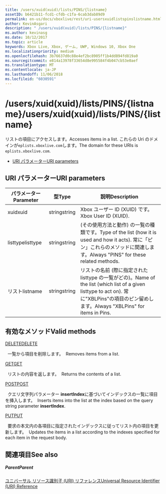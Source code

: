 ```yaml
---
title: /users/xuid(xuid)/lists/PINS/{listname}
assetID: b6421b11-fcd1-cfdb-c1fa-6cab3dab89d9
permalink: en-us/docs/xboxlive/rest/uri-usersxuidlistspinslistname.html
author: KevinAsgari
description: " /users/xuid(xuid)/lists/PINS/{listname}"
ms.author: kevinasg
ms.date: 10/12/2017
ms.topic: article
keywords: Xbox Live, Xbox, ゲーム, UWP, Windows 10, Xbox One
ms.localizationpriority: medium
ms.openlocfilehash: 3b76637d0c88e4ef2bc8905ff1b4dd894fd819a0
ms.sourcegitcommit: e814a13978f33654d8e995584f4b047cb53e0aef
ms.translationtype: MT
ms.contentlocale: ja-JP
ms.lasthandoff: 11/06/2018
ms.locfileid: "6030591"
---
```

# <a name="usersxuidxuidlistspinslistname"></a><span data-ttu-id="d0eab-104">/users/xuid(xuid)/lists/PINS/{listname}</span><span class="sxs-lookup"><span data-stu-id="d0eab-104">/users/xuid(xuid)/lists/PINS/{listname}</span></span>
<span data-ttu-id="d0eab-105">リストの項目にアクセスします。</span><span class="sxs-lookup"><span data-stu-id="d0eab-105">Accesses items in a list.</span></span> <span data-ttu-id="d0eab-106">これらの Uri のドメインが`eplists.xboxlive.com`します。</span><span class="sxs-lookup"><span data-stu-id="d0eab-106">The domain for these URIs is `eplists.xboxlive.com`.</span></span>
 
  * [<span data-ttu-id="d0eab-107">URI パラメーター</span><span class="sxs-lookup"><span data-stu-id="d0eab-107">URI parameters</span></span>](#ID4EV)
 
<a id="ID4EV"></a>

 
## <a name="uri-parameters"></a><span data-ttu-id="d0eab-108">URI パラメーター</span><span class="sxs-lookup"><span data-stu-id="d0eab-108">URI parameters</span></span>
 
| <span data-ttu-id="d0eab-109">パラメーター</span><span class="sxs-lookup"><span data-stu-id="d0eab-109">Parameter</span></span>| <span data-ttu-id="d0eab-110">型</span><span class="sxs-lookup"><span data-stu-id="d0eab-110">Type</span></span>| <span data-ttu-id="d0eab-111">説明</span><span class="sxs-lookup"><span data-stu-id="d0eab-111">Description</span></span>| 
| --- | --- | --- | 
| <span data-ttu-id="d0eab-112">xuid</span><span class="sxs-lookup"><span data-stu-id="d0eab-112">xuid</span></span>| <span data-ttu-id="d0eab-113">string</span><span class="sxs-lookup"><span data-stu-id="d0eab-113">string</span></span>| <span data-ttu-id="d0eab-114">Xbox ユーザー ID (XUID) です。</span><span class="sxs-lookup"><span data-stu-id="d0eab-114">Xbox User ID (XUID).</span></span>| 
| <span data-ttu-id="d0eab-115">listtype</span><span class="sxs-lookup"><span data-stu-id="d0eab-115">listtype</span></span>| <span data-ttu-id="d0eab-116">string</span><span class="sxs-lookup"><span data-stu-id="d0eab-116">string</span></span>| <span data-ttu-id="d0eab-117">(その使用方法と動作) の一覧の種類です。</span><span class="sxs-lookup"><span data-stu-id="d0eab-117">Type of the list (how it is used and how it acts).</span></span> <span data-ttu-id="d0eab-118">常に「ピン」これらのメソッドに関連します。</span><span class="sxs-lookup"><span data-stu-id="d0eab-118">Always "PINS" for these related methods.</span></span>| 
| <span data-ttu-id="d0eab-119">リスト</span><span class="sxs-lookup"><span data-stu-id="d0eab-119">listname</span></span>| <span data-ttu-id="d0eab-120">string</span><span class="sxs-lookup"><span data-stu-id="d0eab-120">string</span></span>| <span data-ttu-id="d0eab-121">リストの名前 (際に指定された listtype の一覧がどの)。</span><span class="sxs-lookup"><span data-stu-id="d0eab-121">Name of the list (which list of a given listtype to act on).</span></span> <span data-ttu-id="d0eab-122">常に"XBLPins"の項目のピン留めします。</span><span class="sxs-lookup"><span data-stu-id="d0eab-122">Always "XBLPins" for items in Pins.</span></span>| 
  
<a id="ID4EGC"></a>

 
## <a name="valid-methods"></a><span data-ttu-id="d0eab-123">有効なメソッド</span><span class="sxs-lookup"><span data-stu-id="d0eab-123">Valid methods</span></span>

[<span data-ttu-id="d0eab-124">DELETE</span><span class="sxs-lookup"><span data-stu-id="d0eab-124">DELETE</span></span>](uri-usersxuidlistspinslistnamedelete.md)

<span data-ttu-id="d0eab-125">&nbsp;&nbsp;一覧から項目を削除します。</span><span class="sxs-lookup"><span data-stu-id="d0eab-125">&nbsp;&nbsp;Removes items from a list.</span></span>

[<span data-ttu-id="d0eab-126">GET</span><span class="sxs-lookup"><span data-stu-id="d0eab-126">GET</span></span>](uri-usersxuidlistspinslistnameget.md)

<span data-ttu-id="d0eab-127">&nbsp;&nbsp;リストの内容を返します。</span><span class="sxs-lookup"><span data-stu-id="d0eab-127">&nbsp;&nbsp;Returns the contents of a list.</span></span>

[<span data-ttu-id="d0eab-128">POST</span><span class="sxs-lookup"><span data-stu-id="d0eab-128">POST</span></span>](uri-usersxuidlistspinslistnamepost.md)

<span data-ttu-id="d0eab-129">&nbsp;&nbsp;クエリ文字列パラメーター **insertIndex**に基づいてインデックスの一覧に項目を挿入します。</span><span class="sxs-lookup"><span data-stu-id="d0eab-129">&nbsp;&nbsp;Inserts items into the list at the index based on the query string parameter **insertIndex**.</span></span>

[<span data-ttu-id="d0eab-130">PUT</span><span class="sxs-lookup"><span data-stu-id="d0eab-130">PUT</span></span>](uri-usersxuidlistspinslistnameput.md)

<span data-ttu-id="d0eab-131">&nbsp;&nbsp;要求の本文内の各項目に指定されたインデックスに従ってリスト内の項目を更新します。</span><span class="sxs-lookup"><span data-stu-id="d0eab-131">&nbsp;&nbsp;Updates the items in a list according to the indexes specified for each item in the request body.</span></span>
 
<a id="ID4EZC"></a>

 
## <a name="see-also"></a><span data-ttu-id="d0eab-132">関連項目</span><span class="sxs-lookup"><span data-stu-id="d0eab-132">See also</span></span>
 
<a id="ID4E2C"></a>

 
##### <a name="parent"></a><span data-ttu-id="d0eab-133">Parent</span><span class="sxs-lookup"><span data-stu-id="d0eab-133">Parent</span></span> 

[<span data-ttu-id="d0eab-134">ユニバーサル リソース識別子 (URI) リファレンス</span><span class="sxs-lookup"><span data-stu-id="d0eab-134">Universal Resource Identifier (URI) Reference</span></span>](../atoc-xboxlivews-reference-uris.md)

   